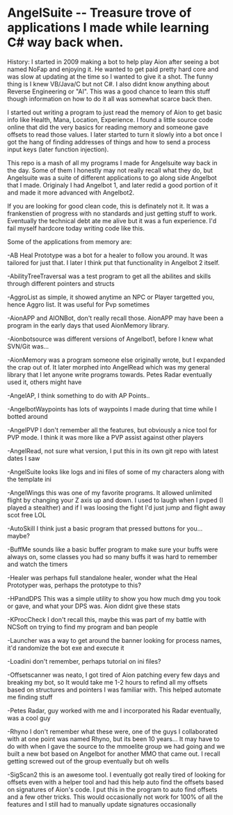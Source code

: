 # AngelSuite -- Treasure trove of applications I made while learning C# way back when.

History:
I started in 2009 making a bot to help play Aion after seeing a bot named NoFap and enjoying it. He wanted to get paid pretty hard core and was slow at updating at the time so I wanted to give it a shot. The funny thing is I knew VB/Java/C but not C#. I also didnt know anything about Reverse Engineering or "AI". This was a good chance to learn this stuff though information on how to do it all was somewhat scarce back then.

I started out writing a program to just read the memory of Aion to get basic info like Health, Mana, Location, Experience. I found a little source code online that did the very basics for reading memory and someone gave offsets to read those values. I later started to turn it slowly into a bot once I got the hang of finding addresses of things and how to send a process input keys (later function injection).

This repo is a mash of all my programs I made for Angelsuite way back in the day. Some of them I honestly may not really recall what they do, but Angelsuite was a suite of different applications to go along side Angelbot that I made. Originaly I had Angelbot 1, and later redid a good portion of it and made it more advanced with Angelbot2.

If you are looking for good clean code, this is definately not it. It was a frankenstien of progress with no standards and just getting stuff to work. Eventually the technical debt ate me alive but it was a fun experience. I'd fail myself hardcore today writing code like this.

Some of the applications from memory are:

-AB Heal Prototype was a bot for a healer to follow you around. It was tailored for just that. I later I think put that functionality in Angelbot 2 itself.

-AbilityTreeTraversal was a test program to get all the abilites and skills through different pointers and structs

-AggroList as simple, it showed anytime an NPC or Player targetted you, hence Aggro list. It was useful for Pvp sometimes

-AionAPP and AIONBot, don't really recall those. AionAPP may have been a program in the early days that used AionMemory library.

-Aionbotsource was different versions of Angelbot1, before I knew what SVN/Git was...

-AionMemory was a program someone else originally wrote, but I expanded the crap out of. It later morphed into AngelRead which was my general library that I let anyone write programs towards. Petes Radar eventually used it, others might have

-AngelAP, I think something to do with AP Points..

-AngelbotWaypoints has lots of waypoints I made during that time while I botted around

-AngelPVP I don't remember all the features, but obviously a nice tool for PVP mode. I think it was more like a PVP assist against other players

-AngelRead, not sure what version, I put this in its own git repo with latest dates I saw

-AngelSuite looks like logs and ini files of some of my characters along with the template ini

-AngelWings this was one of my favorite programs. It allowed unlimited flight by changing your Z axis up and down. I used to laugh when I pvped (I played a stealther) and if I was loosing the fight I'd just jump and flight away scot free LOL

-AutoSkill I think just a basic program that pressed buttons for you... maybe?

-BuffMe sounds like a basic buffer program to make sure your buffs were always on, some classes you had so many buffs it was hard to remember and watch the timers

-Healer was perhaps full standalone healer, wonder what the Heal Prototyper was, perhaps the prototype to this?

-HPandDPS This was a simple utility to show you how much dmg you took or gave, and what your DPS was. Aion didnt give these stats

-KProcCheck I don't recall this, maybe this was part of my battle with NCSoft on trying to find my program and ban people

-Launcher was a way to get around the banner looking for process names, it'd randomize the bot exe and execute it

-Loadini don't remember, perhaps tutorial on ini files?

-Offsetscanner was neato, I got tired of Aion patching every few days and breaking my bot, so It would take me 1-2 hours to refind all my offsets based on structures and pointers I was familiar with. This helped automate me finding stuff

-Petes Radar, guy worked with me and I incorporated his Radar eventually, was a cool guy

-Rhyno I don't remember what these were, one of the guys I collaborated with at one point was named Rhyno, but its been 10 years... It may have to do with when I gave the source to the mmoelite group we had going and we built a new bot based on Angelbot for another MMO that came out. I recall getting screwed out of the group eventually but oh wells

-SigScan2 this is an awesome tool. I eventually got really tired of looking for offsets even with a helper tool and had this help auto find the offsets based on signatures of Aion's code. I put this in the program to auto find offsets and a few other tricks. This would occasionally not work for 100% of all the features and I still had to manually update signatures occasionally




